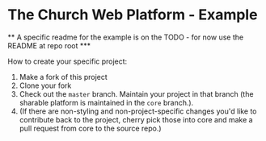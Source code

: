 # The Church Web Platform - Example

** A specific readme for the example is on the TODO - for now use the README at repo root ***

How to create your specific project:
1. Make a fork of this project
2. Clone your fork
3. Check out the `master` branch. Maintain your project in that branch (the sharable platform is maintained in the `core` branch.).
4. (If there are non-styling and non-project-specific changes you'd like to contribute back to the project, cherry pick those into core and make a pull request from core to the source repo.)
